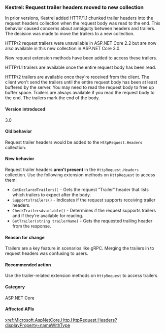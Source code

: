 ### Kestrel: Request trailer headers moved to new collection

In prior versions, Kestrel added HTTP/1.1 chunked trailer headers into the request headers collection when the request body was read to the end. This behavior caused concerns about ambiguity between headers and trailers. The decision was made to move the trailers to a new collection.

HTTP/2 request trailers were unavailable in ASP.NET Core 2.2 but are now also available in this new collection in ASP.NET Core 3.0.

New request extension methods have been added to access these trailers.

HTTP/1.1 trailers are available once the entire request body has been read.

HTTP/2 trailers are available once they're received from the client. The client won't send the trailers until the entire request body has been at least buffered by the server. You may need to read the request body to free up buffer space. Trailers are always available if you read the request body to the end. The trailers mark the end of the body.

#### Version introduced

3.0

#### Old behavior

Request trailer headers would be added to the `HttpRequest.Headers` collection.

#### New behavior

Request trailer headers **aren't present** in the `HttpRequest.Headers` collection. Use the following extension methods on `HttpRequest` to access them:

- `GetDeclaredTrailers()` - Gets the request "Trailer" header that lists which trailers to expect after the body.
- `SupportsTrailers()` - Indicates if the request supports receiving trailer headers.
- `CheckTrailersAvailable()` - Determines if the request supports trailers and if they're available for reading.
- `GetTrailer(string trailerName)` - Gets the requested trailing header from the response.

#### Reason for change

Trailers are a key feature in scenarios like gRPC. Merging the trailers in to request headers was confusing to users.

#### Recommended action

Use the trailer-related extension methods on `HttpRequest` to access trailers.

#### Category

ASP.NET Core

#### Affected APIs

<xref:Microsoft.AspNetCore.Http.HttpRequest.Headers?displayProperty=nameWithType>

<!--

#### Affected APIs

`P:Microsoft.AspNetCore.Http.HttpRequest.Headers`

-->
